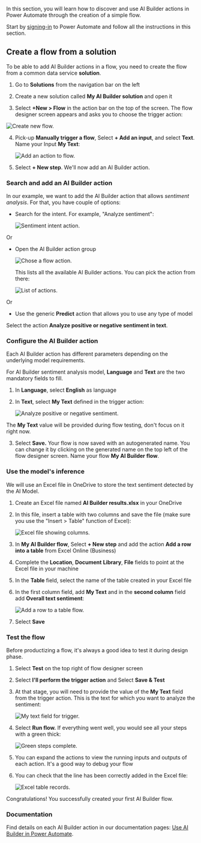 In this section, you will learn how to discover and use AI Builder actions in Power Automate through the creation of a simple flow.

Start by [signing-in](https://flow.microsoft.com/?azure-portal=true) to Power Automate and follow all the instructions in this section.

## Create a flow from a solution

To be able to add AI Builder actions in a flow, you need to create the flow from a common data service **solution**.

1.  Go to **Solutions** from the navigation bar on the left

2.  Create a new solution called **My AI Builder solution** and open it

3.  Select **+New \> Flow** in the action bar on the top of the screen. The flow designer screen appears and asks you to choose the trigger action:

![Create new flow.](../media/03-auto-generate-number.png)

4.  Pick-up **Manually trigger a flow**, Select **+ Add an input**, and select **Text**. Name your Input **My Text**:

    ![Add an action to flow.](../media/03-pick-up-flow-trigger.png)

5.  Select **+ New step**. We'll now add an AI Builder action.

### Search and add an AI Builder action

In our example, we want to add the AI Builder action that allows *sentiment analysis*. For that, you have couple of options:

-   Search for the intent. For example, "Analyze sentiment":

    ![Sentiment intent action.](../media/03-add-action.png)

Or

-   Open the AI Builder action group

    ![Chose a flow action.](../media/03-ai-builder-action.png)

    This lists all the available AI Builder actions. You can pick the action from there:

    ![List of actions.](../media/03-ai-builder-flow.png)

Or

-   Use the generic **Predict** action that allows you to use any type of model

Select the action **Analyze positive or negative sentiment in text**.

### Configure the AI Builder action

Each AI Builder action has different parameters depending on the underlying model requirements.

For AI Builder sentiment analysis model, **Language** and **Text** are the two mandatory fields to fill.

1.  In **Language**, select **English** as language

2.  In **Text**, select **My Text** defined in the trigger action:

    ![Analyze positive or negative sentiment.](../media/03-sentiment.png)

The **My Text** value will be provided during flow testing, don't focus on it right now.

3.  Select **Save.** Your flow is now saved with an autogenerated name. You can change it by clicking on the generated name on the top left of the flow designer screen. Name your flow **My AI Builder flow**.

### Use the model's inference

We will use an Excel file in OneDrive to store the text sentiment detected by the AI Model.

1.  Create an Excel file named **AI Builder results.xlsx** in your OneDrive

2.  In this file, insert a table with two columns and save the file (make sure you use the "Insert \> Table" function of Excel):

    ![Excel file showing columns.](../media/03-excel.png)

3.  In **My AI Builder flow**, Select **+ New step** and add the action **Add a row into a table** from Excel Online (Business)

4.  Complete the **Location**, **Document** **Library**, **File** fields to point at the Excel file in your machine

5.  In the **Table** field, select the name of the table created in your Excel file

6.  In the first column field, add **My Text** and in the **second column** field add **Overall text sentiment**:

    ![Add a row to a table flow.](../media/03-add-table.png)

7.  Select **Save**

### Test the flow

Before productizing a flow, it's always a good idea to test it during design phase.

1.  Select **Test** on the top right of flow designer screen

2.  Select **I'll perform the trigger action** and Select **Save & Test**

3.  At that stage, you will need to provide the value of the **My Text** field from the trigger action. This is the text for which you want to analyze the sentiment:

    ![My text field for trigger.](../media/03-my-text.png)

4.  Select **Run flow.** If everything went well, you would see all your steps with a green thick:

    ![Green steps complete.](../media/03-steps-complete.png)

5.  You can expand the actions to view the running inputs and outputs of each action. It's a good way to debug your flow

6.  You can check that the line has been correctly added in the Excel file:

    ![Excel table records.](../media/03-populate-excel.png)

Congratulations! You successfully created your first AI Builder flow.

### Documentation

Find details on each AI Builder action in our documentation pages: [Use AI Builder in Power Automate](https://docs.microsoft.com/ai-builder/use-in-flow-overview/?azure-portal=true).

